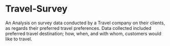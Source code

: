 # Travel-Survey
An Analysis on survey data conducted by a Travel company on their clients, as regards their preferred travel preferences. Data collected included preferred travel destination; how, when, and with whom, customers would like to travel. 
